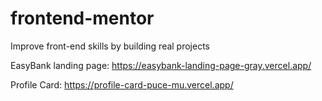 # frontend-mentor
Improve front-end skills by building real projects

EasyBank landing page: https://easybank-landing-page-gray.vercel.app/

Profile Card: https://profile-card-puce-mu.vercel.app/
